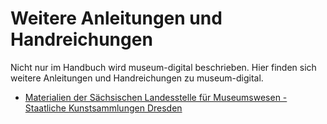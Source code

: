# Weitere Anleitungen und Handreichungen

Nicht nur im Handbuch wird museum-digital beschrieben. Hier finden sich weitere Anleitungen und Handreichungen zu museum-digital.

- [Materialien der Sächsischen Landesstelle für Museumswesen - Staatliche Kunstsammlungen Dresden](https://saechsische-landesstelle-fuer-museumswesen.skd.museum/fortbilden/sammeln-1/)
